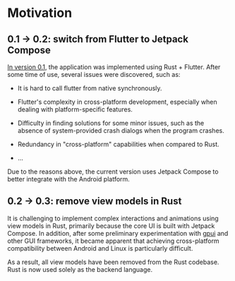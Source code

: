 # Motivation

## 0.1 -> 0.2: switch from Flutter to Jetpack Compose

[In version 0.1](https://github.com/hpp2334/ease-music-player/tree/feat/flutter), the application was implemented using Rust + Flutter. After some time of use, several issues were discovered, such as:

- It is hard to call flutter from native synchronously.

- Flutter's complexity in cross-platform development, especially when dealing with platform-specific features.

- Difficulty in finding solutions for some minor issues, such as the absence of system-provided crash dialogs when the program crashes.

- Redundancy in "cross-platform" capabilities when compared to Rust.

- ...

Due to the reasons above, the current version uses Jetpack Compose to better integrate with the Android platform.

## 0.2 -> 0.3: remove view models in Rust

It is challenging to implement complex interactions and animations using view models in Rust, primarily because the core UI is built with Jetpack Compose. In addition, after some preliminary experimentation with [gpui](https://github.com/zed-industries/zed/tree/main/crates/gpui) and other GUI frameworks, it became apparent that achieving cross-platform compatibility between Android and Linux is particularly difficult.

As a result, all view models have been removed from the Rust codebase. Rust is now used solely as the backend language.

